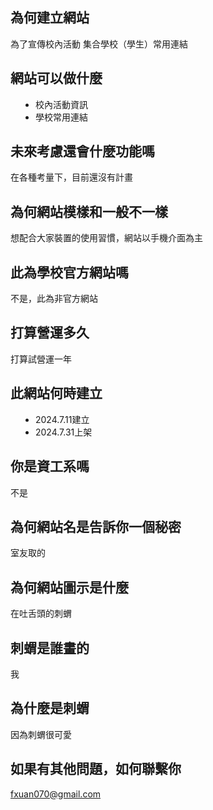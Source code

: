 ## 為何建立網站
為了宣傳校內活動
集合學校（學生）常用連結

## 網站可以做什麼
- 校內活動資訊
- 學校常用連結

## 未來考慮還會什麼功能嗎
在各種考量下，目前還沒有計畫

## 為何網站模樣和一般不一樣
想配合大家裝置的使用習慣，網站以手機介面為主

## 此為學校官方網站嗎
不是，此為非官方網站

## 打算營運多久
打算試營運一年

## 此網站何時建立
- 2024.7.11建立
- 2024.7.31上架

## 你是資工系嗎
不是

## 為何網站名是告訴你一個秘密
室友取的

## 為何網站圖示是什麼
在吐舌頭的刺蝟

## 刺蝟是誰畫的
我

## 為什麼是刺蝟
因為刺蝟很可愛

## 如果有其他問題，如何聯繫你
fxuan070@gmail.com

<style>
    p{
        text-align: left;
    }
    ul{
        padding: 0 1.5rem;
    }
    li{
        margin:0 1rem;
        font-size:14px;
    }

</style>